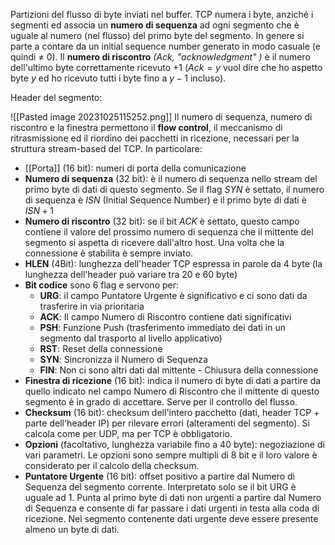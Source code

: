 Partizioni del flusso di byte inviati nel buffer.
TCP numera i byte, anziché i segmenti ed associa un **numero di sequenza** ad ogni segmento che è uguale al numero (nel flusso) del primo byte del segmento. In genere si parte a contare da un initial sequence number generato in modo casuale (e quindi $\neq$ 0).
Il **numero di riscontro** _(Ack, "acknowledgment" )_ è il numero dell'ultimo byte correttamente ricevuto +1 ($Ack=y$ vuol dire che ho aspetto byte $y$ ed ho ricevuto tutti i byte fino a $y-1$ incluso).

Header del segmento:

![[Pasted image 20231025115252.png]]
Il numero di sequenza, numero di riscontro e la finestra permettono il **flow control**, il meccanismo di ritrasmissione ed il riordino dei pacchetti in ricezione, necessari per la struttura stream-based del TCP.
In particolare:
- [[Porta]] (16 bit): numeri di porta della comunicazione
- **Numero di sequenza** (32 bit): è il numero di sequenza nello stream del primo byte di dati di questo segmento. Se il flag $SYN$ è settato, il numero di sequenza è $ISN$ (Initial Sequence Number) e il primo byte di dati è $ISN+1$
- **Numero di riscontro** (32 bit): se il bit $ACK$ è settato, questo campo contiene il valore del prossimo numero di sequenza che il mittente del segmento si aspetta di ricevere dall'altro host. Una volta che la connessione è stabilita è sempre inviato.
- **HLEN** (4Bit): lunghezza dell'header TCP espressa in parole da 4 byte (la lunghezza dell'header può variare tra 20 e 60 byte)
- **Bit codice** sono 6 flag e servono per:
	- **URG**: il campo Puntatore Urgente è significativo e ci sono dati da trasferire in via prioritaria
	- **ACK**: Il campo Numero di Riscontro contiene dati significativi
	- **PSH**: Funzione Push (trasferimento immediato dei dati in un segmento dal trasporto al livello applicativo)
	- **RST**: Reset della connessione
	- **SYN**: Sincronizza il Numero di Sequenza
	- **FIN**: Non ci sono altri dati dal mittente - Chiusura della connessione
- **Finestra di ricezione** (16 bit): indica il numero di byte di dati a partire da quello indicato nel campo Numero di Riscontro che il mittente di questo segmento è in grado di accettare. Serve per il controllo del flusso.
- **Checksum** (16 bit): checksum dell'intero pacchetto (dati, header TCP + parte dell'header IP) per rilevare errori (alteramenti del segmento). Si calcola come per UDP, ma per TCP è obbligatorio.
- **Opzioni** (facoltativo, lunghezza variabile fino a 40 byte): negoziazione di vari parametri. Le opzioni sono sempre multipli di 8 bit e il loro valore è considerato per il calcolo della checksum.
- **Puntatore Urgente** (16 bit): offset positivo a partire dal Numero di Sequenza del segmento corrente. Interpretato solo se il bit URG è uguale ad 1. Punta al primo byte di dati non urgenti a partire dal Numero di Sequenza e consente di far passare i dati urgenti in testa alla coda di ricezione. Nel segmento contenente dati urgente deve essere presente almeno un byte di dati.